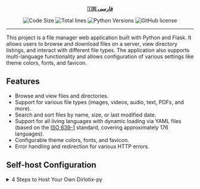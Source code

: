 <div align="center">

[**🇮🇷 فارسی**](.github/README/README_fa.md)
</div>

<p align="center">
    <img src="https://img.shields.io/github/languages/code-size/robonamari/Dirlotix-py?style=flat" alt="Code Size">
    <img src="https://tokei.rs/b1/github/robonamari/Dirlotix-py?style=flat" alt="Total lines">
    <img src="https://img.shields.io/badge/python-%5E3.8-blue" alt="Python Versions">
    <img src="https://img.shields.io/github/license/robonamari/Dirlotix-py" alt="GitHub license">
</p>

---

This project is a file manager web application built with Python and Flask. It allows users to browse and download files on a server, view directory listings, and interact with different file types. The application also supports multi-language functionality and allows configuration of various settings like theme colors, fonts, and favicon.

## Features
- Browse and view files and directories.
- Support for various file types (images, videos, audio, text, PDFs, and more).
- Search and sort files by name, size, or last modified date.
- Support for all living languages with dynamic loading via YAML files (based on the [ISO 639-1](https://en.wikipedia.org/wiki/List_of_ISO_639_language_codes) standard, covering approximately 176 languages).
- Configurable theme colors, fonts, and favicon.
- Error handling and redirection for various HTTP errors.
## Self-host Configuration
<details>
<summary>4 Steps to Host Your Own Dirlotix-py</summary>

### 1. Clone the Repository
```bash
git clone https://github.com/robonamari/Dirlotix-py
```

### 2. Install Python and Dependencies
Install Python 3.7 or above, then install the required Python dependencies:
```bash
pip install -r requirements.txt
```

### 3. Configure the Script
1. Rename **.env.example** to **.env**.
2. The full descriptions of the environment variables are written inside the `.env` file, and you need to fill them out accordingly.

### 4. Run the Script
```bash
python index.py
```

### Done!
Your script should be fully configured and ready to run!

</details>
